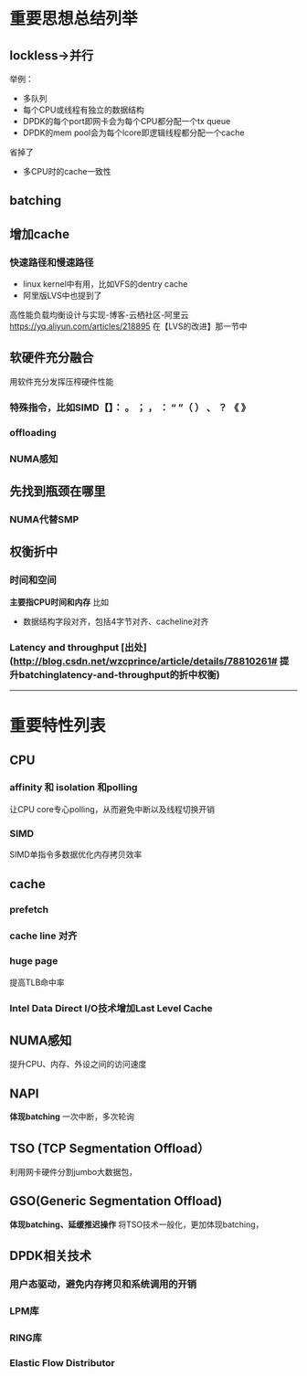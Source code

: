 

# 重要思想总结列举
## lockless->并行
举例：
 - 多队列
 - 每个CPU或线程有独立的数据结构
 - DPDK的每个port即网卡会为每个CPU都分配一个tx queue
 - DPDK的mem pool会为每个lcore即逻辑线程都分配一个cache

省掉了
- 多CPU时的cache一致性

## batching
## 增加cache
### 快速路径和慢速路径
- linux kernel中有用，比如VFS的dentry cache
- 阿里版LVS中也提到了

高性能负载均衡设计与实现-博客-云栖社区-阿里云
<https://yq.aliyun.com/articles/218895>
在【LVS的改进】那一节中

## 软硬件充分融合
用软件充分发挥压榨硬件性能
### 特殊指令，比如SIMD【】： 。 ；  ， ： “ ”（ ） 、 ？ 《 》 
### offloading
### NUMA感知
## 先找到瓶颈在哪里
### NUMA代替SMP

## 权衡折中
### 时间和空间
**主要指CPU时间和内存**
比如
- 数据结构字段对齐，包括4字节对齐、cacheline对齐

### Latency and throughput [出处](http://blog.csdn.net/wzcprince/article/details/78810261# 提升batchinglatency-and-throughput的折中权衡)



----------

# 重要特性列表

## CPU
###  affinity 和 isolation 和polling
让CPU core专心polling，从而避免中断以及线程切换开销

###  SIMD
SIMD单指令多数据优化内存拷贝效率

## cache 
### prefetch
### cache line 对齐
### huge page
提高TLB命中率
### Intel Data Direct I/O技术增加Last Level Cache

## NUMA感知
提升CPU、内存、外设之间的访问速度

## NAPI
**体现batching**
一次中断，多次轮询

## TSO (TCP Segmentation Offload）
利用网卡硬件分割jumbo大数据包，

## GSO(Generic Segmentation Offload)
**体现batching、延缓推迟操作**
将TSO技术一般化，更加体现batching，

## DPDK相关技术
### 用户态驱动，避免内存拷贝和系统调用的开销
### LPM库
### RING库
### Elastic Flow Distributor 
